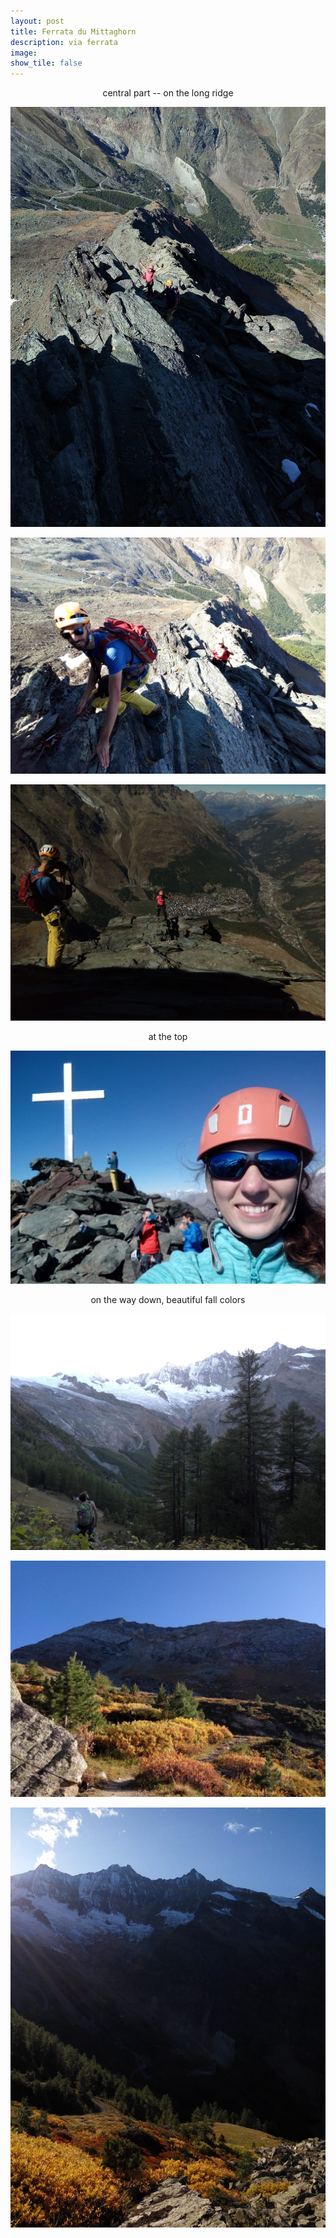 ```yaml
---
layout: post
title: Ferrata du Mittaghorn
description: via ferrata 
image:
show_tile: false 
---
```


<center> central part -- on the long ridge </center>


![](../assets/images/ferrate/mittaghorn_ferrata/IMG-20190929-WA0001.jpg)

![](../assets/images/ferrate/mittaghorn_ferrata/IMG-20190929-WA0002.jpg)			

![](../assets/images/ferrate/mittaghorn_ferrata/IMG-20190929-WA0000.jpg)


<center > at the top </center>

![](../assets/images/ferrate/mittaghorn_ferrata/IMG-20190930-WA0003.jpg)

<center>  on the way down, beautiful fall colors </center>

![](../assets/images/ferrate/mittaghorn_ferrata/IMG-20190930-WA0005.jpg)

![](../assets/images/ferrate/mittaghorn_ferrata/IMG-20190930-WA0004.jpg)

![](../assets/images/ferrate/mittaghorn_ferrata/IMG-20190930-WA0000.jpg)

